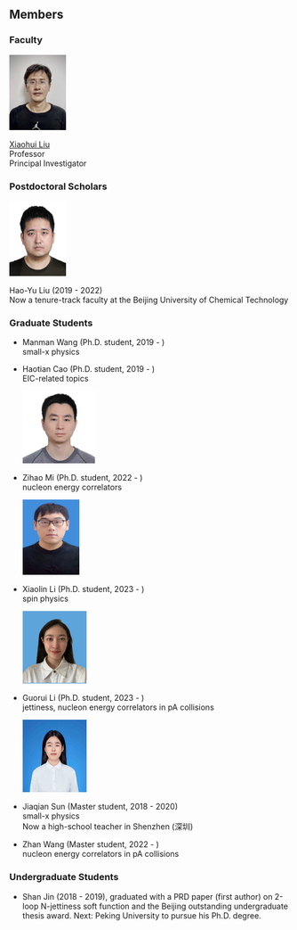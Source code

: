 ## Members 
### Faculty 



<img src="./xiaohuiliu.png" width= "102" height= "135" >  

[Xiaohui Liu](https://l-x-x.github.io/CV/)  \
Professor \
Principal Investigator 

### Postdoctoral Scholars

 <img src="./haoyu.JPG" width="102" height="135"> 

Hao-Yu Liu (2019 - 2022)\
Now a tenure-track faculty at the Beijing University of Chemical Technology

### Graduate Students
- Manman Wang (Ph.D. student, 2019 - )\
  small-x physics 

- Haotian Cao (Ph.D. student, 2019 - )\
  EIC-related topics
   
  <img src="./haotian.JPG" width="130" height="130">
  
- Zihao Mi (Ph.D. student, 2022 - )\
  nucleon energy correlators
  
  <img src="./zihao.jpg" width="102" height="135">


- Xiaolin Li (Ph.D. student, 2023 - )\
  spin physics
  
  <img src="./xiaolin.JPG" width="115" height="130">

- Guorui Li (Ph.D. student, 2023 - )\
  jettiness, nucleon energy correlators in pA collisions
  
  <img src="./guorui.jpg" width="115" height="130">
 
- Jiaqian Sun (Master student, 2018 - 2020)\
  small-x physics\
  Now a high-school teacher in Shenzhen (深圳) 

- Zhan Wang (Master student, 2022 - )\
  nucleon energy correlators in pA collisions 

### Undergraduate Students
- Shan Jin (2018 - 2019), graduated with a PRD paper (first author) on 2-loop N-jettiness soft function and the Beijing outstanding undergraduate thesis award. Next: Peking University to pursue his Ph.D. degree. 
